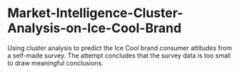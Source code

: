 # Market-Intelligence-Cluster-Analysis-on-Ice-Cool-Brand
Using cluster analysis to predict the Ice Cool brand consumer attitudes from a self-made survey. The attempt concludes that the survey data is too small to draw meaningful conclusions.
